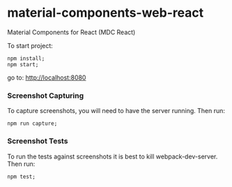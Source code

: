 # material-components-web-react
Material Components for React (MDC React)

To start project:

```
npm install;
npm start;
```

go to: [http://localhost:8080](http//:localhost:8080)


### Screenshot Capturing

To capture screenshots, you will need to have the server running. Then run:

```
npm run capture;
```

### Screenshot Tests

To run the tests against screenshots it is best to kill webpack-dev-server. Then run:

```
npm test;
```
